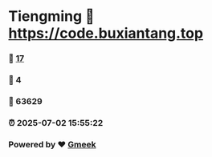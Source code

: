 # Tiengming :link: https://code.buxiantang.top 
### :page_facing_up: [17](https://code.buxiantang.top/tag.html) 
### :speech_balloon: 4 
### :hibiscus: 63629 
### :alarm_clock: 2025-07-02 15:55:22 
### Powered by :heart: [Gmeek](https://github.com/Meekdai/Gmeek)
